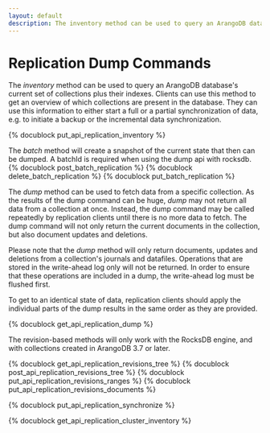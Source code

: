 ```yaml
---
layout: default
description: The inventory method can be used to query an ArangoDB database's currentset of collections plus their indexes
---
```

Replication Dump Commands
=========================

The *inventory* method can be used to query an ArangoDB database's current
set of collections plus their indexes. Clients can use this method to get an 
overview of which collections are present in the database. They can use this information
to either start a full or a partial synchronization of data, e.g. to initiate a backup
or the incremental data synchronization.

<!-- arangod/RestHandler/RestReplicationHandler.cpp -->
{% docublock put_api_replication_inventory %}


The *batch* method will create a snapshot of the current state that then can be
dumped. A batchId is required when using the dump api with rocksdb.
{% docublock post_batch_replication %}
{% docublock delete_batch_replication %}
{% docublock put_batch_replication %}


The *dump* method can be used to fetch data from a specific collection. As the
results of the dump command can be huge, *dump* may not return all data from a collection
at once. Instead, the dump command may be called repeatedly by replication clients
until there is no more data to fetch. The dump command will not only return the
current documents in the collection, but also document updates and deletions.

Please note that the *dump* method will only return documents, updates and deletions
from a collection's journals and datafiles. Operations that are stored in the write-ahead
log only will not be returned. In order to ensure that these operations are included
in a dump, the write-ahead log must be flushed first. 

To get to an identical state of data, replication clients should apply the individual
parts of the dump results in the same order as they are provided.

<!-- arangod/RestHandler/RestReplicationHandler.cpp -->
{% docublock get_api_replication_dump %}

The revision-based methods will only work with the RocksDB engine, and with
collections created in ArangoDB 3.7 or later.

<!-- arangod/RestHandler/RestReplicationHandler.cpp -->
{% docublock get_api_replication_revisions_tree %}
{% docublock post_api_replication_revisions_tree %}
{% docublock put_api_replication_revisions_ranges %}
{% docublock put_api_replication_revisions_documents %}

<!-- arangod/RestHandler/RestReplicationHandler.cpp -->
{% docublock put_api_replication_synchronize %}

<!-- arangod/RestHandler/RestReplicationHandler.cpp -->
{% docublock get_api_replication_cluster_inventory %}

